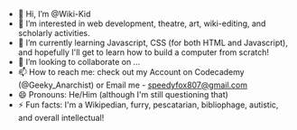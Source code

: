 - 👋 Hi, I’m @Wiki-Kid
- 👀 I’m interested in web development, theatre, art, wiki-editing, and scholarly activities.
- 🌱 I’m currently learning Javascript, CSS (for both HTML and Javascript), and hopefully I'll get to learn how to build a computer from scratch!
- 💞️ I’m looking to collaborate on ...
- 📫 How to reach me: check out my Account on Codecademy (@Geeky_Anarchist) or Email me - speedyfox807@gmail.com
- 😄 Pronouns: He/Him (although I'm still questioning that) 
- ⚡ Fun facts: I'm a Wikipedian, furry, pescatarian, bibliophage, autistic, and overall intellectual!

<!---
Wiki-Kid/Wiki-Kid is a ✨ special ✨ repository because its `README.md` (this file) appears on your GitHub profile.
You can click the Preview link to take a look at your changes.
--->
